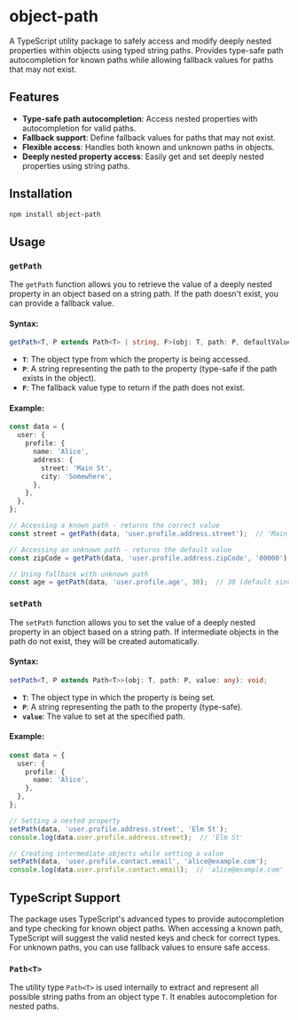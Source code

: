 # object-path

A TypeScript utility package to safely access and modify deeply nested properties within objects using typed string paths. Provides type-safe path autocompletion for known paths while allowing fallback values for paths that may not exist.

## Features

- **Type-safe path autocompletion**: Access nested properties with autocompletion for valid paths.
- **Fallback support**: Define fallback values for paths that may not exist.
- **Flexible access**: Handles both known and unknown paths in objects.
- **Deeply nested property access**: Easily get and set deeply nested properties using string paths.

## Installation

```bash
npm install object-path
```

## Usage

### `getPath`

The `getPath` function allows you to retrieve the value of a deeply nested property in an object based on a string path. If the path doesn't exist, you can provide a fallback value.

#### Syntax:

```typescript
getPath<T, P extends Path<T> | string, F>(obj: T, path: P, defaultValue?: F): P extends Path<T> ? any : F;
```

- **`T`**: The object type from which the property is being accessed.
- **`P`**: A string representing the path to the property (type-safe if the path exists in the object).
- **`F`**: The fallback value type to return if the path does not exist.

#### Example:

```typescript
const data = {
  user: {
    profile: {
      name: 'Alice',
      address: {
        street: 'Main St',
        city: 'Somewhere',
      },
    },
  },
};

// Accessing a known path - returns the correct value
const street = getPath(data, 'user.profile.address.street');  // 'Main St'

// Accessing an unknown path - returns the default value
const zipCode = getPath(data, 'user.profile.address.zipCode', '00000');  // '00000' (default value)

// Using fallback with unknown path
const age = getPath(data, 'user.profile.age', 30);  // 30 (default since 'age' is missing)
```

### `setPath`

The `setPath` function allows you to set the value of a deeply nested property in an object based on a string path. If intermediate objects in the path do not exist, they will be created automatically.

#### Syntax:

```typescript
setPath<T, P extends Path<T>>(obj: T, path: P, value: any): void;
```

- **`T`**: The object type in which the property is being set.
- **`P`**: A string representing the path to the property (type-safe).
- **`value`**: The value to set at the specified path.

#### Example:

```typescript
const data = {
  user: {
    profile: {
      name: 'Alice',
    },
  },
};

// Setting a nested property
setPath(data, 'user.profile.address.street', 'Elm St');
console.log(data.user.profile.address.street);  // 'Elm St'

// Creating intermediate objects while setting a value
setPath(data, 'user.profile.contact.email', 'alice@example.com');
console.log(data.user.profile.contact.email);  // 'alice@example.com'
```

## TypeScript Support

The package uses TypeScript's advanced types to provide autocompletion and type checking for known object paths. When accessing a known path, TypeScript will suggest the valid nested keys and check for correct types. For unknown paths, you can use fallback values to ensure safe access.

### `Path<T>`

The utility type `Path<T>` is used internally to extract and represent all possible string paths from an object type `T`. It enables autocompletion for nested paths.

